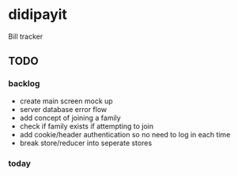 # didipayit
Bill tracker

## TODO

### backlog
* create main screen mock up
* server database error flow
* add concept of joining a family
* check if family exists if attempting to join
* add cookie/header authentication so no need to log in each time
* break store/reducer into seperate stores

### today
